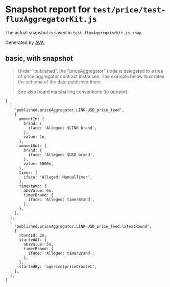 # Snapshot report for `test/price/test-fluxAggregatorKit.js`

The actual snapshot is saved in `test-fluxAggregatorKit.js.snap`.

Generated by [AVA](https://avajs.dev).

## basic, with snapshot

> Under "published", the "priceAggregator" node is delegated to a tree of price aggregator contract instances.
> The example below illustrates the schema of the data published there.
> 
> See also board marshalling conventions (_to appear_).

    [
      [
        'published.priceAggregator.LINK-USD_price_feed',
        {
          amountIn: {
            brand: {
              iface: 'Alleged: $LINK brand',
            },
            value: 1n,
          },
          amountOut: {
            brand: {
              iface: 'Alleged: $USD brand',
            },
            value: 5000n,
          },
          timer: {
            iface: 'Alleged: ManualTimer',
          },
          timestamp: {
            absValue: 6n,
            timerBrand: {
              iface: 'Alleged: timerBrand',
            },
          },
        },
      ],
      [
        'published.priceAggregator.LINK-USD_price_feed.latestRound',
        {
          roundId: 3n,
          startedAt: {
            absValue: 5n,
            timerBrand: {
              iface: 'Alleged: timerBrand',
            },
          },
          startedBy: 'agorice1priceOracleC',
        },
      ],
    ]
